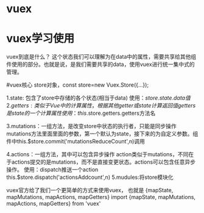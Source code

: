 # vuex

# vuex学习使用

vuex到底是什么？
这个状态我们可以理解为在data中的属性，需要共享给其他组件使用的部分。也就是说，是我们需要共享的data，使用vuex进行统一集中式的管理。


#vuex核心 store对象，const store=new Vuex.Store({...});

1.state: 包含了store中存储的各个状态(相当于data)
    使用：$store.state.data值
2.getters: 类似于Vue中的计算属性，根据其他getter或state计算返回值
    getters是state的一个计算属性 使用：this.$store.getters.getters方法名

3.mutations：一组方法，是改变store中状态的执行者，只能是同步操作
    mutations方法里面里面的参数，第一个默认为state，接下来的为自定义参数。组件中this.$store.commit('mutationsReduceCount',n)调用

4.actions：一组方法，其中可以包含异步操作
    action类似于mutations，不同在于actions提交的是mutations，而不是直接变更状态。actions可以包含任意异步操作。 
    使用：dispatch推送一个action this.$store.dispatch('actionsAddcount',n)
5.mudules:将store模块化

vuex官方给了我们一个更简单的方式来使用vuex， 也就是 
{mapState, mapMutations, mapActions, mapGetters}
import {mapState, mapMutations, mapActions, mapGetters} from 'vuex'

